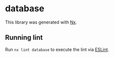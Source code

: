 # database

This library was generated with [Nx](https://nx.dev).

## Running lint

Run `nx lint database` to execute the lint via [ESLint](https://eslint.org/).
